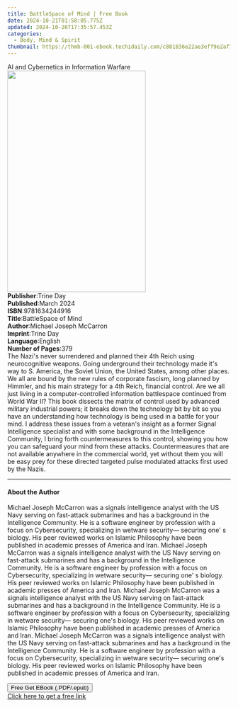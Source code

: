 ```yaml
---
title: BattleSpace of Mind | Free Book
date: 2024-10-21T01:58:05.775Z
updated: 2024-10-26T17:35:57.453Z
categories:
  - Body, Mind & Spirit
thumbnail: https://thmb-001-ebook.techidaily.com/c881836e22ae3eff9e2af79649024c1e4edff155e14af8716c62d58bcc380c28.jpg
---
```

<main id="book-container">
  <div class="flex flex-col">
    <div class="book-brief flex-1 py-6 px-4 sm:p-6 md:py-10 md:px-8">
      <!-- brief-->
      <div class="book-brief-main">
        AI and Cybernetics in Information Warfare
      </div>
    </div>
    <div
      class="book-meta-info flex-1 grid gap-4 col-start-1 col-end-3 row-start-1 sm:mb-6 sm:grid-cols-4 lg:gap-6 lg:col-start-2 lg:row-end-6 lg:row-span-6 lg:mb-0"
    >
      <div
        class="book-meta-info-left place-content-center mt-4 p-4 text-sm leading-6 col-start-2 col-span-2 dark:text-slate-400"
      >
        <img
          class="w-full h-500 object-cover rounded-lg sm:h-255 sm:col-span-2 lg:col-span-full"
          src="https://img-001-ebook.techidaily.com/2886a23f8ed125cabd8b18aee58f5368c81dfcb1e0aa2ac2169fdfcf6488e173.jpg"
          alt=""
          width="312"
          height="500"
        />
      </div>
      <div
        class="book-meta-info-right mt-2 col-start-1 row-start-2 col-span-3 self-center"
      >
        <!-- meta data  -->
        <div class="flex flex-col px-4 md:px-8">
          <div class="flex-1">
            <strong>Publisher</strong>:<span class="px-2">Trine Day</span>
          </div>
          <div class="flex-1">
            <strong>Published</strong>:<span class="px-2">March 2024</span>
          </div>
          <div class="flex-1">
            <strong>ISBN</strong>:<span class="px-2">9781634244916</span>
          </div>
          <div class="flex-1">
            <strong>Title</strong>:<span class="px-2">BattleSpace of Mind</span>
          </div>
          <div class="flex-1">
            <strong>Author</strong>:<span class="px-2"
              >Michael Joseph McCarron</span
            >
          </div>
          <div class="flex-1">
            <strong>Imprint</strong>:<span class="px-2">Trine Day</span>
          </div>
          <div class="flex-1">
            <strong>Language</strong>:<span class="px-2">English</span>
          </div>
          <div class="flex-1">
            <strong>Number of Pages</strong>:<span class="px-2">379</span>
          </div>
        </div>
      </div>
    </div>
    <div class="book-description flex-1 py-6 px-4 sm:p-6 md:py-10 md:px-8">
      <div class="book-description-main">
        <div accordion-content="" id="description">
          The Nazi's never surrendered and planned their 4th Reich using
          neurocognitive weapons. Going underground their technology made it's
          way to S. America, the Soviet Union, the United States, among other
          places. We all are bound by the new rules of corporate fascism, long
          planned by Himmler, and his main strategy for a 4th Reich, financial
          control. Are we all just living in a computer-controlled information
          battlespace continued from World War II? This book dissects the matrix
          of control used by advanced military industrial powers; it breaks down
          the technology bit by bit so you have an understanding how technology
          is being used in a battle for your mind. I address these issues from a
          veteran's insight as a former Signal Intelligence specialist and with
          some background in the Intelligence Community, I bring forth
          countermeasures to this control, showing you how you can safeguard
          your mind from these attacks. Countermeasures that are not available
          anywhere in the commercial world, yet without them you will be easy
          prey for these directed targeted pulse modulated attacks first used by
          the Nazis.
        </div>
      </div>
    </div>
    <div class="book-excerpts flex-1 py-6 px-4 sm:p-6 md:py-10 md:px-8">
      <!-- excerpts-->
      <div class="book-excerpts-main">
        <hr />
        <h4 class="placeholder placeholder-heading">
          <span>About the Author</span>
        </h4>
        <p>
          Michael Joseph McCarron was a signals intelligence analyst with the US
          Navy serving on fast-attack submarines and has a background in the
          Intelligence Community. He is a software engineer by profession with a
          focus on Cybersecurity, specializing in wetware security— securing
          one' s biology. His peer reviewed works on Islamic Philosophy have
          been published in academic presses of America and Iran. Michael Joseph
          McCarron was a signals intelligence analyst with the US Navy serving
          on fast-attack submarines and has a background in the Intelligence
          Community. He is a software engineer by profession with a focus on
          Cybersecurity, specializing in wetware security— securing one' s
          biology. His peer reviewed works on Islamic Philosophy have been
          published in academic presses of America and Iran. Michael Joseph
          McCarron was a signals intelligence analyst with the US Navy serving
          on fast-attack submarines and has a background in the Intelligence
          Community. He is a software engineer by profession with a focus on
          Cybersecurity, specializing in wetware security— securing one's
          biology. His peer reviewed works on Islamic Philosophy have been
          published in academic presses of America and Iran. Michael Joseph
          McCarron was a signals intelligence analyst with the US Navy serving
          on fast-attack submarines and has a background in the Intelligence
          Community. He is a software engineer by profession with a focus on
          Cybersecurity, specializing in wetware security— securing one's
          biology. His peer reviewed works on Islamic Philosophy have been
          published in academic presses of America and Iran.
        </p>
      </div>
    </div>
    <div
      class="book-about-author flex-1 py-6 px-4 sm:p-6 md:py-10 md:px-8"
    ></div>
    <div class="book-free-get flex-1 py-6 px-4 sm:p-6 md:py-10 md:px-8">
      <button
        id="btn-free-get"
        class="bg-blue-500 hover:bg-blue-700 text-white font-bold py-2 px-4 rounded"
      >
        Free Get EBook (.PDF/.epub)
      </button>
      <div id="countdown-display" class="px-2 text-lg mt-2"></div>
      <a
        id="free-link"
        class="hidden bg-blue-500 hover:bg-blue-700 text-white font-bold py-2 px-4 rounded"
        href="https://www.ebooks.com/en-us/book/211264707/battlespace-of-mind/michael-joseph-mccarron/"
        target="_blank"
        >Click here to get a free link</a
      >
    </div>
    <script>
      let countdownTime = 0;
      let countdownInterval = null;
      document
        .getElementById('btn-free-get')
        .addEventListener('click', startCountdown);
      function startCountdown() {
        countdownTime = new Date().getTime() + 60000 * 3;
        countdownInterval = setInterval(updateCountdown, 1000);
        document.getElementById('btn-free-get').disabled = true;
        document
          .getElementById('btn-free-get')
          .classList.add('bg-gray-500', 'cursor-not-allowed');
      }
      function updateCountdown() {
        let currentTime = new Date().getTime();
        let timeLeft = countdownTime - currentTime;
        let secondsLeft = Math.floor(timeLeft / 1000);
        document.getElementById('countdown-display').innerHTML =
          `Remaining time: ${secondsLeft} seconds.`;
        if (secondsLeft <= 0) {
          clearInterval(countdownInterval);
          document.getElementById('btn-free-get').classList.add('hidden');
          document.getElementById('free-link').classList.remove('hidden');
          document.getElementById('countdown-display').innerHTML = '';
        }
      }
    </script>
  </div>
</main>

<ins class="adsbygoogle"
      style="display:block"
      data-ad-client="ca-pub-7571918770474297"
      data-ad-slot="8358498916"
      data-ad-format="auto"
      data-full-width-responsive="true"></ins>
    